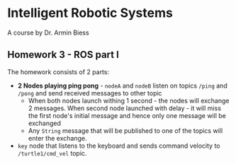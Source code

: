 # Intelligent Robotic Systems
A course by Dr. Armin Biess

## Homework 3 - ROS part I
The homework consists of 2 parts:
* __2 Nodes playing ping pong__ - `nodeA` and `nodeB` listen on topics `/ping` and `/pong` and send received messages to other topic
  * When both nodes launch withing 1 second - the nodes will exchange 2 messages. When second node launched with delay - it will miss the first node's initial message and hence only one message will be exchanged
  * Any `String` message that will be published to one of the topics will enter the exchange.
* `key` node that listens to the keyboard and sends command velocity to `/turtle1/cmd_vel` topic.  


